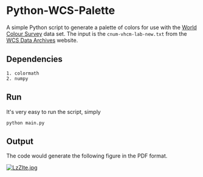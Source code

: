 # Python-WCS-Palette

A simple Python script to generate a palette of colors for use with the [World Colour Survey](https://www1.icsi.berkeley.edu/wcs/) data set.
The input is the `cnum-vhcm-lab-new.txt` from the [WCS Data Archives](https://www1.icsi.berkeley.edu/wcs/data.html) website.

## Dependencies

```
1. colormath
2. numpy
```

## Run

It's very easy to run the script, simply
```
python main.py
```

## Output

The code would generate the following figure in the PDF format.

[![LzZIte.jpg](https://s1.ax1x.com/2022/04/30/LzZIte.jpg)](https://imgtu.com/i/LzZIte)